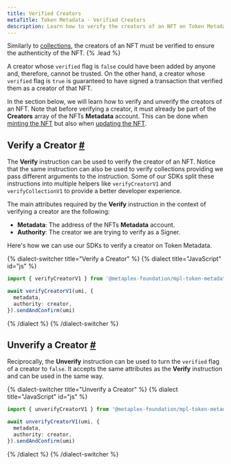 ```yaml
---
title: Verified Creators
metaTitle: Token Metadata - Verified Creators
description: Learn how to verify the creators of an NFT on Token Metadata
---
```


Similarly to [collections](/token-metadata/collections), the creators of an NFT must be verified to ensure the authenticity of the NFT. {% .lead %}

A creator whose `verified` flag is `false` could have been added by anyone and, therefore, cannot be trusted. On the other hand, a creator whose `verified` flag is `true` is guaranteed to have signed a transaction that verified them as a creator of that NFT.

In the section below, we will learn how to verify and unverify the creators of an NFT. Note that before verifying a creator, it must already be part of the **Creators** array of the NFTs **Metadata** account. This can be done when [minting the NFT](/token-metadata/mint) but also when [updating the NFT](/token-metadata/update).

## Verify a Creator [#](#verify-a-creator)

The **Verify** instruction can be used to verify the creator of an NFT. Notice that the same instruction can also be used to verify collections providing we pass different arguments to the instruction. Some of our SDKs split these instructions into multiple helpers like `verifyCreatorV1` and `verifyCollectionV1` to provide a better developer experience.

The main attributes required by the **Verify** instruction in the context of verifying a creator are the following:

- **Metadata**: The address of the NFTs **Metadata** account.
- **Authority**: The creator we are trying to verify as a Signer.

Here's how we can use our SDKs to verify a creator on Token Metadata.

{% dialect-switcher title="Verify a Creator" %}
{% dialect title="JavaScript" id="js" %}

```ts
import { verifyCreatorV1 } from '@metaplex-foundation/mpl-token-metadata'

await verifyCreatorV1(umi, {
  metadata,
  authority: creator,
}).sendAndConfirm(umi)
```

{% /dialect %}
{% /dialect-switcher %}

## Unverify a Creator [#](#unverify-a-creator)

Reciprocally, the **Unverify** instruction can be used to turn the `verified` flag of a creator to `false`. It accepts the same attributes as the **Verify** instruction and can be used in the same way.

{% dialect-switcher title="Unverify a Creator" %}
{% dialect title="JavaScript" id="js" %}

```ts
import { unverifyCreatorV1 } from '@metaplex-foundation/mpl-token-metadata'

await unverifyCreatorV1(umi, {
  metadata,
  authority: creator,
}).sendAndConfirm(umi)
```

{% /dialect %}
{% /dialect-switcher %}
